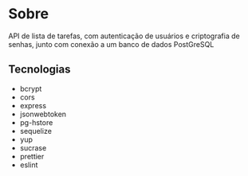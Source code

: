 # Sobre
API de lista de tarefas, com autenticação de usuários e criptografia de senhas, junto com conexão a um banco de dados PostGreSQL

<section>
<h2>Tecnologias</h2>
  <ul>
    <li>bcrypt</li>
    <li>cors</li>
    <li>express</li>
    <li>jsonwebtoken</li>
    <li>pg-hstore</li>
    <li>sequelize</li>
    <li>yup</li>
    <li>sucrase</li>
    <li>prettier</li>
    <li>eslint</li>
  </ul>
</section>
<section>
